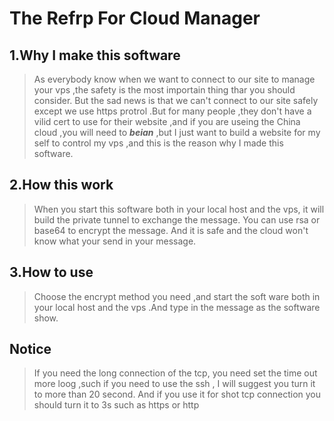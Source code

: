 # The Refrp For Cloud Manager
## 1.Why I make this software
> As everybody know when we want to connect to our site to manage your vps ,the safety is the most importain thing thar you should consider. But the sad news is that we can't connect to our site safely except we use https protrol .But for many people ,they don't have a vilid cert to use for their website ,and if you are useing the China cloud ,you will need to **_beian_** ,but I just want to build a website for my self to control my vps ,and this is the reason why I made this software.
## 2.How this work
>When you start this software both in your local host and the vps, it will build the private tunnel to exchange the message. You can use rsa or base64 to encrypt the message. And it is safe and the cloud won't know what your send in your message.
## 3.How to use
>Choose the encrypt method you need ,and start the soft ware both in your local host and the vps .And type in the message as the software show. 

## **Notice**
>If you need the long connection of the tcp, you need set the time out more loog ,such if you need to use the ssh , I will suggest you turn it to more than 20 second. And if you use it for shot tcp connection you should turn it to 3s such as https or http 
